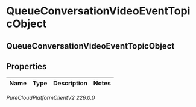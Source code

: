 # QueueConversationVideoEventTopicObject

## QueueConversationVideoEventTopicObject

## Properties

|Name | Type | Description | Notes|
|------------ | ------------- | ------------- | -------------|



_PureCloudPlatformClientV2 226.0.0_
